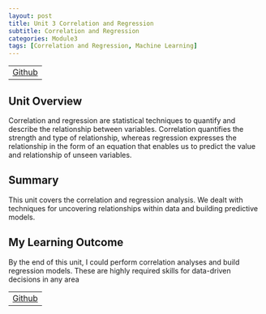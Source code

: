 ```yaml
---
layout: post
title: Unit 3 Correlation and Regression
subtitle: Correlation and Regression
categories: Module3
tags: [Correlation and Regression, Machine Learning]
---
```

<html lang="en">

<table>
    <tr>
        <td><a href="../../../../MachineLearning/Unit03" target="_blank" class="button large">Github</a></td> 
    </tr>
</table>

<body>

<h2>Unit Overview</h2>
<p>Correlation and regression are statistical techniques to quantify and describe the relationship between variables. Correlation quantifies the strength and type of relationship, whereas regression expresses the relationship in the form of an equation that enables us to predict the value and relationship of unseen variables.</p>

<h2>Summary</h2>
<p>This unit covers the correlation and regression analysis. We dealt with techniques for uncovering relationships within data and building predictive models.</p>

<h2>My Learning Outcome</h2>
<p>By the end of this unit, I could perform correlation analyses and build regression models. These are highly required skills for data-driven decisions in any area</p>

</body>

</html>

<table>
    <tr>
        <td><a href="../../../../MachineLearning/Unit03" target="_blank" class="button large">Github</a></td> 
    </tr>
</table>


